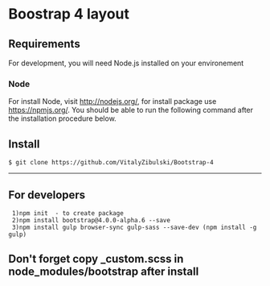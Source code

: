 # Boostrap 4 layout

## Requirements

For development, you will need Node.js installed on your environement


### Node

For install Node, visit http://nodejs.org/, for install package use https://npmjs.org/.
You should be able to run the following command after the installation procedure
below.

## Install

    $ git clone https://github.com/VitalyZibulski/Bootstrap-4
   
----------------------------------------------------------------------------------------
## For developers

	 1)npm init  - to create package
	 2)npm install bootstrap@4.0.0-alpha.6 --save
	 3)npm install gulp browser-sync gulp-sass --save-dev (npm install -g gulp)

## Don't forget copy _custom.scss in node_modules/bootstrap after install